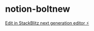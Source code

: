 # notion-boltnew

[Edit in StackBlitz next generation editor ⚡️](https://stackblitz.com/~/github.com/mawnir/notion-boltnew)
